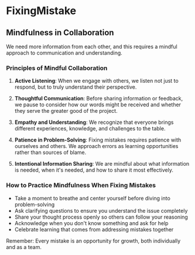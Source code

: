 # FixingMistake

## Mindfulness in Collaboration

We need more information from each other, and this requires a mindful approach to communication and understanding.

### Principles of Mindful Collaboration

1. **Active Listening**: When we engage with others, we listen not just to respond, but to truly understand their perspective.

2. **Thoughtful Communication**: Before sharing information or feedback, we pause to consider how our words might be received and whether they serve the greater good of the project.

3. **Empathy and Understanding**: We recognize that everyone brings different experiences, knowledge, and challenges to the table.

4. **Patience in Problem-Solving**: Fixing mistakes requires patience with ourselves and others. We approach errors as learning opportunities rather than sources of blame.

5. **Intentional Information Sharing**: We are mindful about what information is needed, when it's needed, and how to share it most effectively.

### How to Practice Mindfulness When Fixing Mistakes

- Take a moment to breathe and center yourself before diving into problem-solving
- Ask clarifying questions to ensure you understand the issue completely
- Share your thought process openly so others can follow your reasoning
- Acknowledge when you don't know something and ask for help
- Celebrate learning that comes from addressing mistakes together

Remember: Every mistake is an opportunity for growth, both individually and as a team.